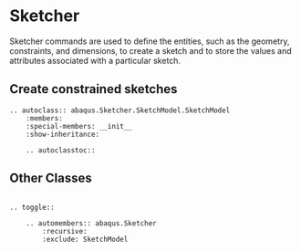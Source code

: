 # Sketcher

Sketcher commands are used to define the entities, such as the geometry, constraints, and dimensions, to create a sketch and to store the values and attributes associated with a particular sketch.

## Create constrained sketches

```{eval-rst}
.. autoclass:: abaqus.Sketcher.SketchModel.SketchModel
    :members:
    :special-members: __init__
    :show-inheritance:

    .. autoclasstoc::

```

## Other Classes

```{eval-rst}

.. toggle::

    .. automembers:: abaqus.Sketcher
        :recursive:
        :exclude: SketchModel
```
